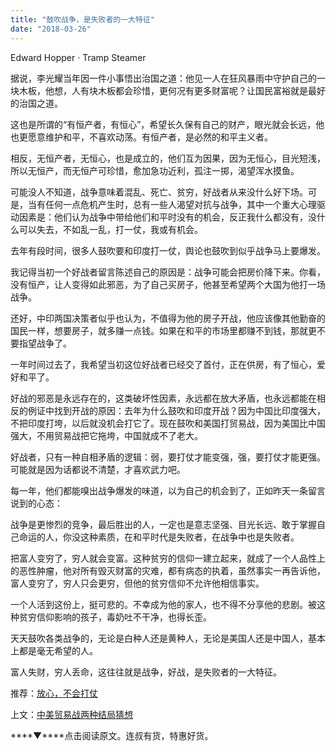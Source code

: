 ```yaml
---
title: "鼓吹战争，是失败者的一大特征"
date: "2018-03-26"
---
```


Edward Hopper · Tramp Steamer

据说，李光耀当年因一件小事悟出治国之道：他见一人在狂风暴雨中守护自己的一块木板，他想，人有块木板都会珍惜，更何况有更多财富呢？让国民富裕就是最好的治国之道。

这也是所谓的“有恒产者，有恒心”，希望长久保有自己的财产，眼光就会长远，他也更愿意维护和平，不喜欢动荡。有恒产者，是必然的和平主义者。

相反，无恒产者，无恒心，也是成立的，他们互为因果，因为无恒心，目光短浅，所以无恒产，而无恒产可珍惜，愈加急功近利，孤注一掷，渴望浑水摸鱼。

可能没人不知道，战争意味着混乱、死亡、贫穷，好战者从来没什么好下场。可是，当有任何一点危机产生时，总有一些人渴望对抗与战争，其中一个重大心理驱动因素是：他们认为战争中带给他们和平时没有的机会，反正我什么都没有，没什么可以失去，不如乱一乱，打一仗，我或有机会。

去年有段时间，很多人鼓吹要和印度打一仗，舆论也鼓吹到似乎战争马上要爆发。

我记得当初一个好战者留言陈述自己的原因是：战争可能会把房价降下来。你看，没有恒产，让人变得如此邪恶，为了自己买房子，他甚至希望两个大国为他打一场战争。

还好，中印两国决策者似乎也认为，不值得为他的房子开战，他应该像其他勤奋的国民一样，想要房子，就多赚一点钱。如果在和平的市场里都赚不到钱，那就更不要指望战争了。

一年时间过去了，我希望当初这位好战者已经交了首付，正在供房，有了恒心，爱好和平了。

好战的邪恶是永远存在的，这类破坏性因素，永远都在放大矛盾，也永远都能在相反的例证中找到开战的原因：去年为什么鼓吹和印度开战？因为中国比印度强大，不把印度打垮，以后就没机会打它了。现在鼓吹和美国打贸易战，因为美国比中国强大，不用贸易战把它拖垮，中国就成不了老大。

好战者，只有一种自相矛盾的逻辑：弱，要打仗才能变强，强，要打仗才能更强。可能就是因为话都说不清楚，才喜欢武力吧。

每一年，他们都能嗅出战争爆发的味道，以为自己的机会到了，正如昨天一条留言说到的心态：

战争是更惨烈的竞争，最后胜出的人，一定也是意志坚强、目光长远、敢于掌握自己命运的人，你没这种素质，在和平时代是失败者，在战争中也是失败者。

把富人变穷了，穷人就会变富。这种贫穷的信仰一建立起来，就成了一个人品性上的恶性肿瘤，他对所有毁灭财富的灾难，都有病态的执着，虽然事实一再告诉他，富人变穷了，穷人只会更穷，但他的贫穷信仰不允许他相信事实。

一个人活到这份上，挺可悲的。不幸成为他的家人，也不得不分享他的悲剧。被这种贫穷信仰影响的孩子，毒奶吐不干净，也得长歪。

天天鼓吹各类战争的，无论是白种人还是黄种人，无论是美国人还是中国人，基本上都是毫无希望的人。

富人失财，穷人丢命，这往往就是战争，好战，是失败者的一大特征。

推荐：[放心，不会打仗](http://mp.weixin.qq.com/s?__biz=MjM5NDU0Mjk2MQ==&mid=2651623350&idx=1&sn=7f6f8776033fc75b57c66f85d7ee915a&chksm=bd7e0ba88a0982be782feed0c5bba08d46fecde296f21a2d9e99669dfc99d16426c483dbaacb&scene=21#wechat_redirect)

上文：[中美贸易战两种结局猜想](http://mp.weixin.qq.com/s?__biz=MjM5NDU0Mjk2MQ==&mid=2651626446&idx=1&sn=bc483b07d34b47e128653c00c0a25816&chksm=bd7e1fd08a0996c6c1f78e4a339b10f2eae454522f2987b6ec8bf049552dbd0a4edbfefc2176&scene=21#wechat_redirect)

****▼****点击阅读原文。连叔有货，特惠好货。
